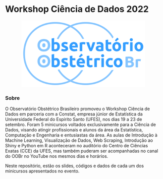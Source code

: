 # Workshop Ciência de Dados 2022

<p align="center">
  <img src="logo.png" width="400" title="hover text">
</p>

### Sobre

O Observatório Obstétrico Brasileiro promoveu o Workshop Ciência de Dados em parceria com a Constat, empresa júnior de Estatística da Universidade Federal do Espírito Santo (UFES), nos dias 19 a 23 de setembro. Foram 5 minicursos voltados exclusivamente para a Ciência de Dados, visando atingir profissionais e alunos da área da Estatística, Computação e Engenharia e entusiastas da área. As aulas de Introdução à Machine Learning, Visualização de Dados, Web Scraping, Introdução ao Shiny e Python em R aconteceram no auditório do Centro de Ciências Exatas (CCE) da UFES, mas também puderam ser acompanhadas no canal do OOBr no YouTube nos mesmos dias e horários.

Neste repositório, estão os slides, códigos e dados de cada um dos minicursos apresentados no evento.
